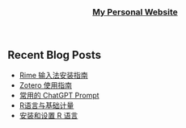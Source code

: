 
</div>  
  

### <div align="center">[My Personal Website](http://www.walton.host)</div>  


<br/>  

## Recent Blog Posts  
<!-- BLOG-POST-LIST:START -->
- [Rime 输入法安装指南](https://walton.host/article/other-005)
- [Zotero 使用指南](https://walton.host/article/zotero)
- [常用的 ChatGPT Prompt](https://walton.host/article/other-003)
- [R语言与基础计量](https://walton.host/article/r-004)
- [安装和设置 R 语言](https://walton.host/article/r-001)
<!-- BLOG-POST-LIST:END -->  

